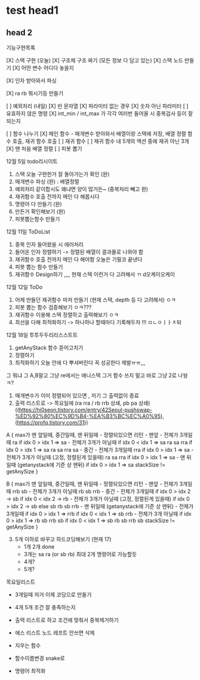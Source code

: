 # test head1
## head 2

기능구현목록

[X] 스택 구현 (오늘)
    [X] 구조체 구조 짜기 (모든 정보 다 담고 있는)
    [X] 스택 노드 만들기
    [X] 어떤 변수 어디다 놓을지

[X] 인자 받아와서 파싱

[X] ra rb 뭐시기등 만들기

[ ] 예외처리 (내일)
    [X] 빈 문자열
    [X] 파라미터 없는 경우
    [X] 숫자 아닌 파라미터
    [ ] 유효하지 않은 명령
    [X] int_min / int_max 가 각각 여러번 들어올 시 중복검사 등이 잘 되는지

[ ] 함수 나누기
    [X] 메인 함수 - 매개변수 받아와서 배열이랑 스택에 저장, 배열 정렬 함수 호출, 재귀 함수 호출
    [ ] 재귀 함수
    [ ] 재귀 함수 내 5개의 액션 중에 재귀 아닌 3개
    [X] 맨 처음 배열 정렬
    [ ] 피봇 뽑기


12월 5일 todo리시이트
1. 스택 오늘 구현한거 잘 돌아가는가 확인 (완)
2. 매개변수 파싱 (완) : 배열정렬
3. 예외처리 같이합시도 왜냐면 양이 많거든~ (중복처리 빼고 완)
4. 재귀함수 호출 전까지 메인 다 해봅시다
5. 명령어 다 만들기 (완)
6. 만든거 확인해보기 (완)
7. 피봇뽑는함수 만들기

12월 11일 ToDoList
1. 중복 인자 들어왔을 시 에러처리
2. 들어온 인자 정렬하기 -> 정렬된 배열이 결과물로 나와야 함
3. 재귀함수 호출 전까지 메인 다 해야함 오늘은 기필코 끝낸다
4. 피봇 뽑는 함수 만들기
5. 재귀함수 Design하기 ,,,, 현재 스택 이런거 다 고려해서 ㄲ d오케이오케이

12월 12일 ToDo
1. 어제 만들던 재귀함수 마저 만들기 (현재 스택, depth 등 다 고려해서) ㅇㅋ
2. 피봇 뽑는 함수 검증해보기 ㅇㅋ???
3. 재귀함수 이용해 스택 정렬하고 출력해보기 ㅇㅋ
4. 최선을 다해 최적화하기 -> 하나하나 할때마다 기록해두자 !!! ㅁㄴㅇㅣㅏㅈ돠

12월  18일  투투두두리리스스트트
1. getAnyStack 함수 뜯어고치기
2. 정렬하기
3. 최적화하기
오늘 안에 다 뿌셔버린다 꼭 성공한다 제발ㅠㅠ,,,


그 뭐냐 그 A,B말고 그냥 re에서는 애니스택 그거 함수 쓰지 말고 바로 그냥 2로 나눵ㅋ?

1. 매개변수가 이미 정렬되어 있으면 , 저기 그 출력없이 종료
2. 출력 리스트로 -> 목요일에 (ra rra / rb rrb 상쇄, pb pa 상쇄)
((https://hi0seon.tistory.com/entry/42Seoul-pushswap-%ED%92%80%EC%9D%B4-%EA%B3%BC%EC%A0%95), 
(https://profq.tistory.com/31))

A
{
    max가 맨 앞일때, 중간일때, 맨 뒤일때
    - 정렬되있으면 리턴
    - 맨앞
        - 전체가 3개일때
            ra
            if idx 0 > idx 1 => sa
        - 전체가 3개가 아닐때
            if idx 0 < idx 1 => sa ra sa rra
            if idx 0 > idx 1 => sa ra sa rra sa
    - 중간
        - 전체가 3개일때
            rra
            if idx 0 > idx 1 => sa
        - 전체가 3개가 아닐때 (고정, 정렬된게 있을때)
            ra
            sa
            rra
            if idx 0 > idx 1 => sa
    - 맨 뒤일때 (getanystack에 기준 상 맨뒤)
        if idx 0 > idx 1 => sa
    stackSize != getAnySize
}

B
{
    max가 맨 앞일때, 중간일때, 맨 뒤일때
    - 정렬되있으면 리턴
    - 맨앞
        - 전체가 3개일때
            rrb
            sb
        - 전체가 3개가 아닐때
            rb
            sb
            rrb
    - 중간
        - 전체가 3개일때
            if idx 0 > idx 2 -> sb
            if idx 0 < idx 2 -> rb
        - 전체가 3개가 아닐때 (고정, 정렬된게 있을때)
            if idx 0 > idx 2 -> sb
            else
                sb
                rb
                sb
                rrb
    - 맨 뒤일때 (getanystack에 기준 상 맨뒤)
        - 전체가 3개일때
            if idx 0 > idx 1 => rrb
            if idx 0 < idx 1 => sb rrb
        - 전체가 3개 아닐때
            if idx 0 > idx 1 => rb sb rrb sb
            if idx 0 < idx 1 => sb rb sb rrb sb
    stackSize != getAnySize
}

3. 5개 이하로 바꾸고 하드코딩해보기 (현재 17)
    - 1개 2개 done
    - 3개는 sa ra (or sb rb) 최대 2개 명령어로 가능할듯
    - 4개?
    - 5개?

목요일리스트
- 3개일때 저거 이제 코딩으로 만들기
- 4개 5개 조건 잘 충족하는지
- 출력 리스트로 하고 조건에 맞춰서 중복제거하기





- 에스 리스트 노드 레프트 안쓰면 삭제
- 지우는 함수
- 함수이름변경 snake로
- 명령어 최적화